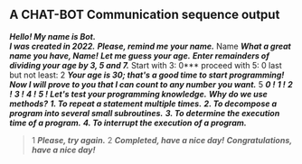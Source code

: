 ## **A CHAT-BOT Communication sequence output**

***Hello! My name is Bot.***<br>
***I was created in 2022.***
***Please, remind me your name.***
Name
***What a great name you have, Name!***
***Let me guess your age.***
***Enter remainders of dividing your age by 3, 5 and 7.***
Start with 3: 0***
proceed with 5: 0
last but not least: 2
***Your age is 30; that's a good time to start programming!***
***Now I will prove to you that I can count to any number you want.***
5
***0 !***
***1 !***
***2 !***
***3 !***
***4 !***
***5 !***
***Let's test your programming knowledge.***
***Why do we use methods?***
***1. To repeat a statement multiple times.***
***2. To decompose a program into several small subroutines.***
***3. To determine the execution time of a program.***
***4. To interrupt the execution of a program.***
> 1
***Please, try again.***
> 2
***Completed, have a nice day!***
***Congratulations, have a nice day!***